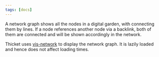 ```yaml
---
tags: [docs]
---
```


A network graph shows all the nodes in a digital garden, with connecting them
by lines. If a node references another node via a backlink, both of them are
connected and will be shown accordingly in the network.

Thicket uses [vis-network](https://visjs.github.io/vis-network/docs/network/)
to display the network graph. It is lazily loaded and hence does not affect
loading times.
